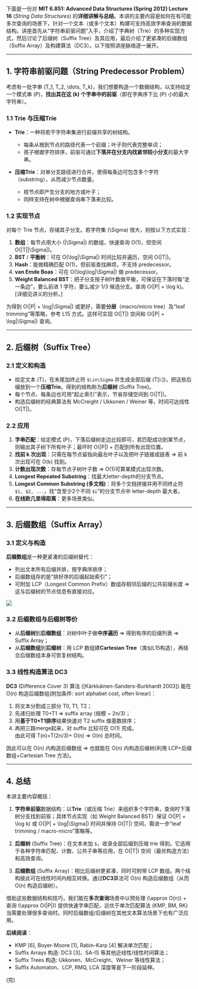 下面是一份对 **MIT 6.851: Advanced Data Structures (Spring 2012) Lecture 16** (_String Data Structures_) 的**详细讲解与总结**。本讲的主要内容是如何在有可能多次查询的场景下，针对一个文本（或多个文本）构建可支持高效字串查询的数据结构。讲座首先从“字符串前驱问题”入手，介绍了字典树（Trie）的多种实现方式，然后讨论了后缀树（Suffix Tree）及其应用，最后介绍了更紧凑的后缀数组（Suffix Array）及构建算法（DC3）。以下按照讲座脉络逐一展开。

---

## 1. 字符串前驱问题（String Predecessor Problem）

考虑有一批字串 \(T_1, T_2, \dots, T_k\)，我们想要构造一个数据结构，以支持给定一个模式串 \(P\)，**找出其在这 \(k\) 个字串中的前驱**（即在字典序下比 \(P\) 小的最大字符串）。

### 1.1 Trie 与压缩Trie

- **Trie**：一种将若干字符串集进行前缀共享的树结构。

  - 每条从根到节点的路径代表一个前缀；叶子则代表完整单词；
  - 孩子根据字符排序，前驱可通过**下落并在分支内找紧邻较小分支**的最大字串。

- **压缩Trie**：对单分支路径进行合并，使得每条边可包含多个字符（substring），从而减少节点数量。
  - 枝节点即产生分支的地方或叶子；
  - 同样支持在树中根据查询串下落来比较。

### 1.2 实现节点

对每个 Trie 节点，存储其子分支。若字符集 \(\Sigma\) 很大，则按以下方式实现：

1. **数组**：每节点用大小 \(|\Sigma|\) 的数组，快速查询 O(1)，但空间 O(|T||\Sigma|)。
2. **BST** / **平衡树**：可在 O(\log|\Sigma|) 时间比较并遍历，空间 O(|T|)。
3. **Hash**：能做精确匹配 O(1)，但前驱查找麻烦，不支持 predecessor。
4. **van Emde Boas**：可在 O(\log\log|\Sigma|) 做 predecessor。
5. **Weight Balanced BST**：把子分支按子树叶数做平衡，可保证在下落时每“走一条边”，要么前进 1 字符，要么减少 1/3 候选分支。查询 O(|P| + \log k)。[详细见讲义的分析。]

为得到 O(|P| + \log|\Sigma|) 或更好，需要**分层**（macro/micro tree）及“leaf trimming”等策略，参考 L15 方式。这样可实现 O(|T|) 空间和 O(|P| + \log|\Sigma|) 查询。

---

## 2. 后缀树（Suffix Tree）

### 2.1 定义和构造

- 给定文本 \(T\)，在末尾加终止符 `$\in\Sigma` 并生成全部后缀 \(T[i:]\)，把这些后缀放到一个**压缩Trie**。得到的结构称为**后缀树** (Suffix Tree)。
- 每个节点、每条边也可用“起止索引”表示，节省存储空间到 O(|T|)。
- 构造后缀树的经典算法有 McCreight / Ukkonen / Weiner 等，时间可达线性 O(|T|)。

### 2.2 应用

1. **字串匹配**：给定模式 \(P\)，下落后缀树走边比较即可，若匹配成功到某节点，则输出其子树下所有叶子；最坏时 O(|P|) + 匹配到所有出现位置。
2. **找前 k 次出现**：只需在每节点留指向最左叶子以及把叶子链接成链表 => 前 k 次出现可在 O(k) 找到。
3. **计数出现次数**：存每节点子树叶子数 => O(1)可算某模式出现次数。
4. **Longest Repeated Substring**：找最大letter-depth的分支节点。
5. **Longest Common Substring (多文档)**：将多个文档拼接并用不同终止符 `$1, $2, ...`，找“含至少2个不同 `$i`”的分支节点中 letter-depth 最大者。
6. **在线欧几里得距离**：更多场景类似。

---

## 3. 后缀数组（Suffix Array）

### 3.1 定义与构造

**后缀数组**是一种更紧凑的后缀树替代：

- 列出文本所有后缀并排，按字典序排序；
- 后缀数组存的是“排好序的后缀起始索引”；
- 可附加 LCP（Longest Common Prefix）数组存相邻后缀的公共前缀长度 => 这与后缀树的节点信息有直接对应。

![](https://fakeimg.pl/500x200/?text=SuffixArrayDiagram)

### 3.2 后缀数组与后缀树等价

- 从**后缀树**到**后缀数组**：对树中叶子做**中序遍历** => 得到有序的后缀列表 => Suffix Array；
- 从**后缀数组**到**后缀树**：用 LCP 数组建**Cartesian Tree**（类似L15构造），再结合后缀数组本身可恢复树结构。

### 3.3 线性构造算法 DC3

**DC3** (Difference Cover 3) 算法 ([Kärkkäinen-Sanders-Burkhardt 2003]) 能在 O(n) 构造后缀数组(附加条件: sort alphabet cost, often linear)：

1. 将文本分割成三部分 T0, T1, T2；
2. 先递归处理 T0+T1 => suffix array (规模 ~ 2n/3)；
3. 用**基于T0+T1排序**结果快速对 T2 suffix 做基数排序；
4. 再把三路merge起来，对 suffix 比较可在 O(1) 完成。  
   由此可得 T(n)=T(2n/3)+ O(n) => O(n) 总时间。

因此可以在 O(n) 内构造后缀数组 => 也就能在 O(n) 内构造后缀树(利用 LCP+后缀数组+Cartesian Tree 方法)。

---

## 4. 总结

本讲主要内容概括：

1. **字符串前驱**数据结构：以**Trie**（或压缩 Trie）来组织多个字符串，查询时下落树分支找到前驱；具体节点实现（如 Weight Balanced BST）保证 O(|P| + \log k) 或 O(|P| + \log|\Sigma|) 时间并保持 O(|T|) 空间，需进一步“leaf trimming / macro-micro”策略等。

2. **后缀树** (Suffix Tree)：在文本末加 `$`，收录全部后缀到压缩 trie 得到。它适用于各种字符串匹配、计数、公共子串等应用，在 O(|T|) 空间（最优构造方法）和高效查询。

3. **后缀数组** (Suffix Array)：相比后缀树更紧凑，同时可附带 LCP 数组。两个结构彼此可在线性时间内相互转换。通过**DC3**算法可 O(n) 构造后缀数组（从而 O(n) 构造后缀树）。

借助这些数据结构和技巧，我们能在**多次查询**场景中以预处理 \(\approx O(n)\) + 查询 \(\approx O(|P|)\) 提供快速字串匹配，远优于单次匹配算法 (KMP, BM, RK) 当需要处理很多查询时。同时后缀数组/后缀树在其他文本算法场景下也有广泛应用。

**后续阅读**：

- KMP [6], Boyer-Moore [1], Rabin-Karp [4] 解决单次匹配；
- Suffix Arrays 构造: DC3 [3]、SA-IS 等其他近线性/线性时间算法；
- Suffix Trees 构造: Ukkonen、McCreight、Weiner 等线性算法；
- Suffix Automaton、LCP, RMQ, LCA 深度等是下一阶段延伸。

(完)
